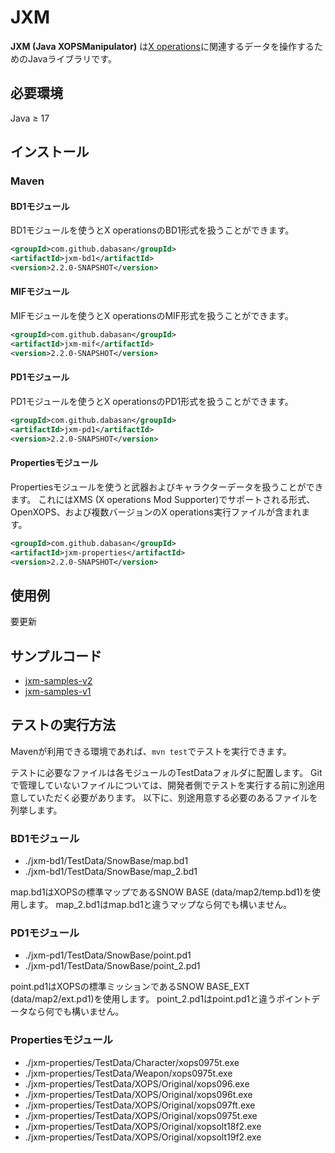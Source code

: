 # JXM

**JXM (Java XOPSManipulator)** は[X operations](https://hp.vector.co.jp/authors/VA022962/xops/)に関連するデータを操作するためのJavaライブラリです。

## 必要環境

Java ≥ 17

## インストール

### Maven

#### BD1モジュール

BD1モジュールを使うとX operationsのBD1形式を扱うことができます。

```xml
<groupId>com.github.dabasan</groupId>
<artifactId>jxm-bd1</artifactId>
<version>2.2.0-SNAPSHOT</version>
```

#### MIFモジュール

MIFモジュールを使うとX operationsのMIF形式を扱うことができます。

```xml
<groupId>com.github.dabasan</groupId>
<artifactId>jxm-mif</artifactId>
<version>2.2.0-SNAPSHOT</version>
```

#### PD1モジュール

PD1モジュールを使うとX operationsのPD1形式を扱うことができます。

```xml
<groupId>com.github.dabasan</groupId>
<artifactId>jxm-pd1</artifactId>
<version>2.2.0-SNAPSHOT</version>
```

#### Propertiesモジュール

Propertiesモジュールを使うと武器およびキャラクターデータを扱うことができます。
これにはXMS (X operations Mod Supporter)でサポートされる形式、OpenXOPS、および複数バージョンのX operations実行ファイルが含まれます。

```xml
<groupId>com.github.dabasan</groupId>
<artifactId>jxm-properties</artifactId>
<version>2.2.0-SNAPSHOT</version>
```

## 使用例

要更新

## サンプルコード

- [jxm-samples-v2](https://github.com/maeda6uiui/jxm-samples-v2)
- [jxm-samples-v1](https://github.com/maeda6uiui/jxm-samples-v1)

## テストの実行方法

Mavenが利用できる環境であれば、`mvn test`でテストを実行できます。

テストに必要なファイルは各モジュールのTestDataフォルダに配置します。
Gitで管理していないファイルについては、開発者側でテストを実行する前に別途用意していただく必要があります。
以下に、別途用意する必要のあるファイルを列挙します。

### BD1モジュール

- ./jxm-bd1/TestData/SnowBase/map.bd1
- ./jxm-bd1/TestData/SnowBase/map_2.bd1

map.bd1はXOPSの標準マップであるSNOW BASE (data/map2/temp.bd1)を使用します。
map_2.bd1はmap.bd1と違うマップなら何でも構いません。

### PD1モジュール

- ./jxm-pd1/TestData/SnowBase/point.pd1
- ./jxm-pd1/TestData/SnowBase/point_2.pd1

point.pd1はXOPSの標準ミッションであるSNOW BASE_EXT (data/map2/ext.pd1)を使用します。
point_2.pd1はpoint.pd1と違うポイントデータなら何でも構いません。

### Propertiesモジュール

- ./jxm-properties/TestData/Character/xops0975t.exe
- ./jxm-properties/TestData/Weapon/xops0975t.exe
- ./jxm-properties/TestData/XOPS/Original/xops096.exe
- ./jxm-properties/TestData/XOPS/Original/xops096t.exe
- ./jxm-properties/TestData/XOPS/Original/xops097ft.exe
- ./jxm-properties/TestData/XOPS/Original/xops0975t.exe
- ./jxm-properties/TestData/XOPS/Original/xopsolt18f2.exe
- ./jxm-properties/TestData/XOPS/Original/xopsolt19f2.exe

